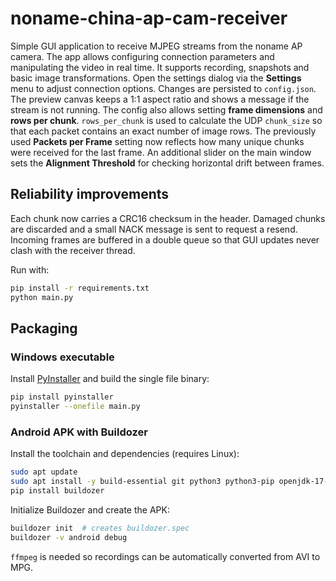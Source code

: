 # noname-china-ap-cam-receiver

Simple GUI application to receive MJPEG streams from the noname AP camera.
The app allows configuring connection parameters and manipulating the video in
real time. It supports recording, snapshots and basic image transformations.
Open the settings dialog via the **Settings** menu to adjust connection
options. Changes are persisted to `config.json`.
The preview canvas keeps a 1:1 aspect ratio and shows a message if the stream
is not running.
The config also allows setting **frame dimensions** and **rows per chunk**.
`rows_per_chunk` is used to calculate the UDP `chunk_size` so that each packet
contains an exact number of image rows. The previously used **Packets per
Frame** setting now reflects how many unique chunks were received for the last
frame.
An additional slider on the main window sets the **Alignment Threshold** for
checking horizontal drift between frames.

## Reliability improvements
Each chunk now carries a CRC16 checksum in the header. Damaged chunks are
discarded and a small NACK message is sent to request a resend. Incoming frames
are buffered in a double queue so that GUI updates never clash with the
receiver thread.

Run with:
```bash
pip install -r requirements.txt
python main.py
```

## Packaging

### Windows executable
Install [PyInstaller](https://pyinstaller.org) and build the single file binary:

```bash
pip install pyinstaller
pyinstaller --onefile main.py
```

### Android APK with Buildozer
Install the toolchain and dependencies (requires Linux):

```bash
sudo apt update
sudo apt install -y build-essential git python3 python3-pip openjdk-17-jdk ffmpeg
pip install buildozer
```

Initialize Buildozer and create the APK:

```bash
buildozer init  # creates buildozer.spec
buildozer -v android debug
```

`ffmpeg` is needed so recordings can be automatically converted from AVI to MPG.
